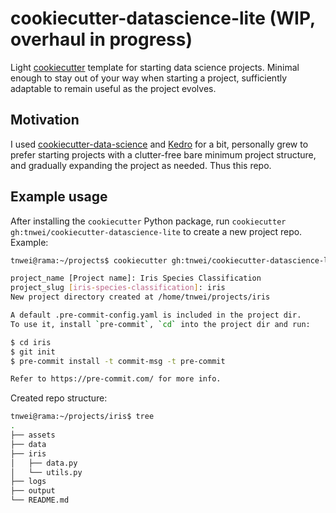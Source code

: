 # cookiecutter-datascience-lite (WIP, overhaul in progress)

Light [cookiecutter](https://github.com/cookiecutter/cookiecutter) template for starting data science projects. Minimal enough to stay out of your way when starting a project, sufficiently adaptable to remain useful as the project evolves.  

## Motivation

I used [cookiecutter-data-science](https://github.com/drivendata/cookiecutter-data-science) and [Kedro](https://kedro.readthedocs.io/en/stable/) for a bit, personally grew to prefer starting projects with a clutter-free bare minimum project structure, and gradually expanding the project as needed. Thus this repo.

## Example usage

After installing the `cookiecutter` Python package, run `cookiecutter gh:tnwei/cookiecutter-datascience-lite` to create a new project repo. Example:

```bash
tnwei@rama:~/projects$ cookiecutter gh:tnwei/cookiecutter-datascience-lite

project_name [Project name]: Iris Species Classification
project_slug [iris-species-classification]: iris
New project directory created at /home/tnwei/projects/iris

A default .pre-commit-config.yaml is included in the project dir.
To use it, install `pre-commit`, `cd` into the project dir and run:

$ cd iris
$ git init
$ pre-commit install -t commit-msg -t pre-commit

Refer to https://pre-commit.com/ for more info.
```

Created repo structure:

```bash
tnwei@rama:~/projects/iris$ tree
.
├── assets
├── data
├── iris
│   ├── data.py
│   └── utils.py
├── logs
├── output
└── README.md
```
